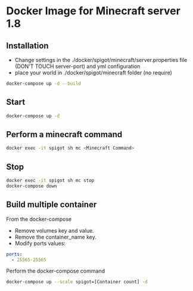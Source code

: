 # Docker Image for Minecraft server 1.8

## Installation

- Change settings in the ./docker/spigot/minecraft/server.properties file (DON'T TOUCH server-port) and yml configuration
- place your world in ./docker/spigot/minecraft folder (no require)

```bash
docker-compose up -d --build
```

## Start

```bash
docker-compose up -d
```

## Perform a minecraft command

```bash
docker exec -it spigot sh mc <Minecraft Command>
```

## Stop

```bash
docker exec -it spigot sh mc stop
docker-compose down
```

## Build multiple container

From the docker-compose
  - Remove volumes key and value.
  - Remove the container_name key.
  - Modify ports values:

```yml
ports:
  - 25565-25565
```

Perform the docker-compose command

```bash
docker-compose up --scale spigot=[Container count] -d
```